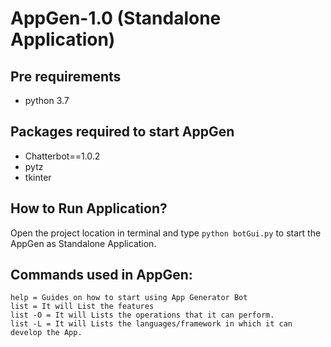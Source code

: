 # AppGen-1.0 (Standalone Application)

## Pre requirements
* python 3.7

## Packages required to start AppGen
* Chatterbot==1.0.2
* pytz
* tkinter

## How to Run Application?
  Open the project location in terminal and type `python botGui.py` to start the AppGen as Standalone Application.

## Commands used in AppGen:
    help = Guides on how to start using App Generator Bot
    list = It will List the features
    list -O = It will Lists the operations that it can perform.
    list -L = It will Lists the languages/framework in which it can develop the App.
